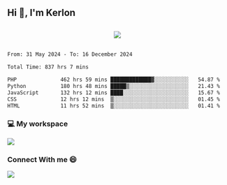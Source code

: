 ## Hi 👋, I'm Kerlon

<p align="center" style="margin: 30px;">
 
 <img src="https://skillicons.dev/icons?i=html,css,bootstrap,js,nodejs,jquery,python,flask,php,mysql,lua,sqlite,firebase">


</p>
<!--START_SECTION:waka-->

```txt
From: 31 May 2024 - To: 16 December 2024

Total Time: 837 hrs 7 mins

PHP              462 hrs 59 mins █████████████▓░░░░░░░░░░░   54.87 %
Python           180 hrs 48 mins █████▒░░░░░░░░░░░░░░░░░░░   21.43 %
JavaScript       132 hrs 12 mins ████░░░░░░░░░░░░░░░░░░░░░   15.67 %
CSS              12 hrs 12 mins  ▒░░░░░░░░░░░░░░░░░░░░░░░░   01.45 %
HTML             11 hrs 52 mins  ▒░░░░░░░░░░░░░░░░░░░░░░░░   01.41 %
```

<!--END_SECTION:waka-->


<p align="center">
 <h3>💻 My workspace</h3>
    <img src="https://skillicons.dev/icons?i=mint" />
</p>

<p align="center">
 <h3>Connect With me 😄</h3> 
    <a href="https://www.linkedin.com/in/kerlon-fernandes"><img src="https://skillicons.dev/icons?i=linkedin" />
  </a>
</p>



